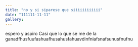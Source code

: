 ```yaml
---
title: "no y si siparese que siiiiiiiiiiii"
date: "111111-11-11"
gallery:
---
```


espero y aspiro Casi que lo que se me de la ganadfhusfuufashuafhusahusfahuavdinfniafsnafsunusfnufnu